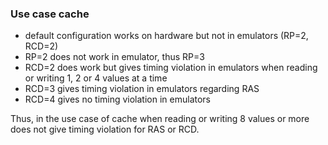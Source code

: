 ### Use case cache
* default configuration works on hardware but not in emulators (RP=2, RCD=2)
* RP=2 does not work in emulator, thus RP=3
* RCD=2 does work but gives timing violation in emulators when reading or writing 1, 2 or 4 values at a time
* RCD=3 gives timing violation in emulators regarding RAS
* RCD=4 gives no timing violation in emulators

Thus, in the use case of cache when reading or writing 8 values or more does not give timing violation for RAS or RCD.